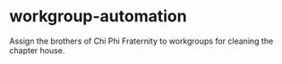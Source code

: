 # workgroup-automation
Assign the brothers of Chi Phi Fraternity to workgroups for cleaning the chapter house.
